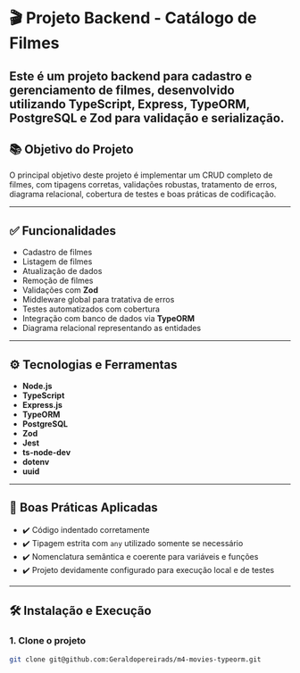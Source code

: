 # 🎬 Projeto Backend - Catálogo de Filmes

Este é um projeto backend para cadastro e gerenciamento de filmes, desenvolvido utilizando **TypeScript**, **Express**, **TypeORM**, **PostgreSQL** e **Zod** para validação e serialização.
---

## 📚 Objetivo do Projeto

O principal objetivo deste projeto é implementar um CRUD completo de filmes, com tipagens corretas, validações robustas, tratamento de erros, diagrama relacional, cobertura de testes e boas práticas de codificação.

---

## ✅ Funcionalidades

- Cadastro de filmes
- Listagem de filmes
- Atualização de dados
- Remoção de filmes
- Validações com **Zod**
- Middleware global para tratativa de erros
- Testes automatizados com cobertura
- Integração com banco de dados via **TypeORM**
- Diagrama relacional representando as entidades

---

## ⚙️ Tecnologias e Ferramentas

- **Node.js**
- **TypeScript**
- **Express.js**
- **TypeORM**
- **PostgreSQL**
- **Zod**
- **Jest**
- **ts-node-dev**
- **dotenv**
- **uuid**

---

## 🧠 Boas Práticas Aplicadas

- ✔️ Código indentado corretamente  
- ✔️ Tipagem estrita com `any` utilizado somente se necessário  
- ✔️ Nomenclatura semântica e coerente para variáveis e funções  
- ✔️ Projeto devidamente configurado para execução local e de testes  

---

## 🛠️ Instalação e Execução

### 1. Clone o projeto

```bash
git clone git@github.com:Geraldopereirads/m4-movies-typeorm.git
